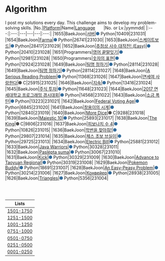# Algorithm
I post my solutions every day. This challenge aims to develop my problem-solving skills.
|No.|[Platform](https://github.com/hwahyeon/solved-algorithms/tree/main/attributes/platform)|Name|[Language](https://github.com/hwahyeon/solved-algorithms/tree/main/attributes/language)&nbsp;&nbsp;&nbsp;&nbsp;&nbsp;&nbsp;&nbsp;|No. or Lv.|yymmdd|
|:---:|:---:|---|---|---|:---:|
|1655|BaekJoon|[서버](https://github.com/hwahyeon/solved-algorithms/blob/main/Python/BaekJoon%202/BaekJoon%20%7C%20%EC%84%9C%EB%B2%84py)|<img src="https://github.com/hwahyeon/solved-algorithms/blob/main/attributes/language/Python.svg" width="11" height="11"/> Python|10409|231031|
|1654|BaekJoon|[Farma](https://github.com/hwahyeon/solved-algorithms/blob/main/Python/BaekJoon%202/BaekJoon%20%7C%20Farma.py)|<img src="https://github.com/hwahyeon/solved-algorithms/blob/main/attributes/language/Python.svg" width="11" height="11"/> Python|26741|231030|
|1653|BaekJoon|[스케이트보드](https://github.com/hwahyeon/solved-algorithms/blob/main/Python/BaekJoon%202/BaekJoon%20%7C%20%EC%8A%A4%EC%BC%80%EC%9D%B4%ED%8A%B8%EB%B3%B4%EB%93%9C.py)|<img src="https://github.com/hwahyeon/solved-algorithms/blob/main/attributes/language/Python.svg" width="11" height="11"/> Python|28417|231029|
|1652|BaekJoon|[추첨상 사수 대작전! (Easy)](https://github.com/hwahyeon/solved-algorithms/blob/main/Python/BaekJoon%202/BaekJoon%20%7C%20%EC%B6%94%EC%B2%A8%EC%83%81%20%EC%82%AC%EC%88%98%20%EB%8C%80%EC%9E%91%EC%A0%84!%20(Easy).py)|<img src="https://github.com/hwahyeon/solved-algorithms/blob/main/attributes/language/Python.svg" width="11" height="11"/> Python|20410|231028|
|1651|Programmers|[영어 끝말잇기](https://github.com/hwahyeon/solved-algorithms/blob/main/Python/Programmers%20%7C%20%EC%98%81%EC%96%B4%20%EB%81%9D%EB%A7%90%EC%9E%87%EA%B8%B0.py)|<img src="https://github.com/hwahyeon/solved-algorithms/blob/main/attributes/language/Python.svg" width="11" height="11"/> Python|12981|231028|
|1650|Programmers|[숫자의 표현](https://github.com/hwahyeon/solved-algorithms/blob/main/Python/Programmers%20%7C%20%EC%88%AB%EC%9E%90%EC%9D%98%20%ED%91%9C%ED%98%84.py)|<img src="https://github.com/hwahyeon/solved-algorithms/blob/main/attributes/language/Python.svg" width="11" height="11"/> Python|12924|231028|
|1649|BaekJoon|[팀명 정하기](https://github.com/hwahyeon/solved-algorithms/blob/main/Python/BaekJoon%202/BaekJoon%20%7C%20%ED%8C%80%EB%AA%85%20%EC%A0%95%ED%95%98%EA%B8%B0%20.py)|<img src="https://github.com/hwahyeon/solved-algorithms/blob/main/attributes/language/Python.svg" width="11" height="11"/> Python|28114|231028|
|1649|BaekJoon|[팀명 정하기](https://github.com/hwahyeon/solved-algorithms/blob/main/Python/BaekJoon%202/BaekJoon%20%7C%20%ED%8C%80%EB%AA%85%20%EC%A0%95%ED%95%98%EA%B8%B0%20.py)|<img src="https://github.com/hwahyeon/solved-algorithms/blob/main/attributes/language/Python.svg" width="11" height="11"/> Python|28114|231027|
|1648|BaekJoon|[A Serious Reading Problem](https://github.com/hwahyeon/solved-algorithms/blob/main/Python/BaekJoon%202/BaekJoon%20%7C%20A%20Serious%20Reading%20Problem.py)|<img src="https://github.com/hwahyeon/solved-algorithms/blob/main/attributes/language/Python.svg" width="11" height="11"/> Python|11368|231026|
|1647|BaekJoon|[연세여 사랑한다](https://github.com/hwahyeon/solved-algorithms/blob/main/C/BaekJoon%20%7C%20%EC%97%B0%EC%84%B8%EC%97%AC%20%EC%82%AC%EB%9E%91%ED%95%9C%EB%8B%A4.c)|<img src="https://github.com/hwahyeon/solved-algorithms/blob/main/attributes/language/C.svg" width="11" height="11"/> C|25915|231025|
|1646|BaekJoon|[지속](https://github.com/hwahyeon/solved-algorithms/blob/main/Python/BaekJoon%202/BaekJoon%20%7C%20%EC%A7%80%EC%86%8D.py)|<img src="https://github.com/hwahyeon/solved-algorithms/blob/main/attributes/language/Python.svg" width="11" height="11"/> Python|13416|231024|
|1645|BaekJoon|[주식 투자](https://github.com/hwahyeon/solved-algorithms/blob/main/Python/BaekJoon%202/BaekJoon%20%7C%20%EC%A3%BC%EC%8B%9D%20%ED%88%AC%EC%9E%90.py)|<img src="https://github.com/hwahyeon/solved-algorithms/blob/main/attributes/language/Python.svg" width="11" height="11"/> Python|11648|231023|
|1644|BaekJoon|[2017 연세대학교 프로그래밍 경시대회](https://github.com/hwahyeon/solved-algorithms/blob/main/Python/BaekJoon%202/BaekJoon%20%7C%202017%20%EC%97%B0%EC%84%B8%EB%8C%80%ED%95%99%EA%B5%90%20%ED%94%84%EB%A1%9C%EA%B7%B8%EB%9E%98%EB%B0%8D%20%EA%B2%BD%EC%8B%9C%EB%8C%80%ED%9A%8C.py)|<img src="https://github.com/hwahyeon/solved-algorithms/blob/main/attributes/language/Python.svg" width="11" height="11"/> Python|14568|231022|
|1643|BaekJoon|[소금 폭탄](https://github.com/hwahyeon/solved-algorithms/blob/main/Python/BaekJoon%202/BaekJoon%20%7C%20%EC%86%8C%EA%B8%88%20%ED%8F%AD%ED%83%84.py)|<img src="https://github.com/hwahyeon/solved-algorithms/blob/main/attributes/language/Python.svg" width="11" height="11"/> Python|13223|231021|
|1642|BaekJoon|[Federal Voting Age](https://github.com/hwahyeon/solved-algorithms/blob/main/Python/BaekJoon%202/BaekJoon%20%7C%20Federal%20Voting%20Age.py)|<img src="https://github.com/hwahyeon/solved-algorithms/blob/main/attributes/language/Python.svg" width="11" height="11"/> Python|6845|231020|
|1641|BaekJoon|[창용이의 시계](https://github.com/hwahyeon/solved-algorithms/blob/main/Python/BaekJoon%202/BaekJoon%20%7C%20%EC%B0%BD%EC%9A%A9%EC%9D%B4%EC%9D%98%20%EC%8B%9C%EA%B3%84.py)|<img src="https://github.com/hwahyeon/solved-algorithms/blob/main/attributes/language/Python.svg" width="11" height="11"/> Python|12840|231019|
|1640|BaekJoon|[More Dice](https://github.com/hwahyeon/solved-algorithms/blob/main/C/BaekJoon%20%7C%20More%20Dice.c)|<img src="https://github.com/hwahyeon/solved-algorithms/blob/main/attributes/language/C.svg" width="11" height="11"/> C|9288|231018|
|1639|BaekJoon|[Majestic 10](https://github.com/hwahyeon/solved-algorithms/blob/main/Python/BaekJoon%202/BaekJoon%20%7C%20Majestic%2010.py)|<img src="https://github.com/hwahyeon/solved-algorithms/blob/main/attributes/language/Python.svg" width="11" height="11"/> Python|25893|231017|
|1638|BaekJoon|[The King](https://github.com/hwahyeon/solved-algorithms/blob/main/C/BaekJoon%20%7C%20The%20King.c)|<img src="https://github.com/hwahyeon/solved-algorithms/blob/main/attributes/language/C.svg" width="11" height="11"/> C|9806|231016|
|1637|BaekJoon|[피보나치 수 4](https://github.com/hwahyeon/solved-algorithms/blob/main/Python/BaekJoon%202/BaekJoon%20%7C%20%ED%94%BC%EB%B3%B4%EB%82%98%EC%B9%98%20%EC%88%98%204.py)|<img src="https://github.com/hwahyeon/solved-algorithms/blob/main/attributes/language/Python.svg" width="11" height="11"/> Python|10826|231015|
|1636|BaekJoon|[학번을 찾아줘!](https://github.com/hwahyeon/solved-algorithms/blob/main/Python/BaekJoon%202/BaekJoon%20%7C%20%ED%95%99%EB%B2%88%EC%9D%84%20%EC%B0%BE%EC%95%84%EC%A4%98!.py)|<img src="https://github.com/hwahyeon/solved-algorithms/blob/main/attributes/language/Python.svg" width="11" height="11"/> Python|29807|231014|
|1635|BaekJoon|[체스 초보 브실이](https://github.com/hwahyeon/solved-algorithms/blob/main/Python/BaekJoon%202/BaekJoon%20%7C%20%EC%B2%B4%EC%8A%A4%20%EC%B4%88%EB%B3%B4%20%EB%B8%8C%EC%8B%A4%EC%9D%B4.py)|<img src="https://github.com/hwahyeon/solved-algorithms/blob/main/attributes/language/Python.svg" width="11" height="11"/> Python|29725|231013|
|1634|BaekJoon|[Electric Bill](https://github.com/hwahyeon/solved-algorithms/blob/main/Python/BaekJoon%202/BaekJoon%20%7C%20Electric%20Bill.py)|<img src="https://github.com/hwahyeon/solved-algorithms/blob/main/attributes/language/Python.svg" width="11" height="11"/> Python|25881|231012|
|1633|BaekJoon|[Java Warriors](https://github.com/hwahyeon/solved-algorithms/blob/main/Python/BaekJoon%202/BaekJoon%20%7C%20Java%20Warriors.py)|<img src="https://github.com/hwahyeon/solved-algorithms/blob/main/attributes/language/Python.svg" width="11" height="11"/> Python|30328|231011|
|1632|BaekJoon|[Paslėpta suma](https://github.com/hwahyeon/solved-algorithms/blob/main/Python/BaekJoon%202/BaekJoon%20%7C%20Pasl%C4%97pta%20suma.py)|<img src="https://github.com/hwahyeon/solved-algorithms/blob/main/attributes/language/Python.svg" width="11" height="11"/> Python|30067|231010|
|1631|BaekJoon|[Kick](https://github.com/hwahyeon/solved-algorithms/blob/main/Python/BaekJoon%202/BaekJoon%20%7C%20Kick.py)|<img src="https://github.com/hwahyeon/solved-algorithms/blob/main/attributes/language/Python.svg" width="11" height="11"/> Python|30329|231009|
|1630|BaekJoon|[Advance to Taoyuan Regional](https://github.com/hwahyeon/solved-algorithms/blob/main/Python/BaekJoon%202/Baekjoon%20%7C%20Advance%20to%20Taoyuan%20Regional.py)|<img src="https://github.com/hwahyeon/solved-algorithms/blob/main/attributes/language/Python.svg" width="11" height="11"/> Python|30319|231008|
|1629|BaekJoon|[Pokemon Buddy](https://github.com/hwahyeon/solved-algorithms/blob/main/Python/BaekJoon%202/BaekJoon%20%7C%20Pokemon%20Buddy.py)|<img src="https://github.com/hwahyeon/solved-algorithms/blob/main/attributes/language/Python.svg" width="11" height="11"/> Python|18691|231007|
|1628|BaekJoon|[An Easy-Peasy Problem](https://github.com/hwahyeon/solved-algorithms/blob/main/Python/BaekJoon%202/BaekJoon%20%7C%20An%20Easy-Peasy%20Problem.py)|<img src="https://github.com/hwahyeon/solved-algorithms/blob/main/attributes/language/Python.svg" width="11" height="11"/> Python|30214|231006|
|1627|BaekJoon|[Конвейер](https://github.com/hwahyeon/solved-algorithms/blob/main/Python/BaekJoon%202/BaekJoon%20%7C%20%D0%9A%D0%BE%D0%BD%D0%B2%D0%B5%D0%B9%D0%B5%D1%80.py)|<img src="https://github.com/hwahyeon/solved-algorithms/blob/main/attributes/language/Python.svg" width="11" height="11"/> Python|28938|231005|
|1626|BaekJoon|[Triangles](https://github.com/hwahyeon/solved-algorithms/blob/main/Python/BaekJoon%202/BaekJoon%20%7C%20Triangles.py)|<img src="https://github.com/hwahyeon/solved-algorithms/blob/main/attributes/language/Python.svg" width="11" height="11"/> Python|5356|231004|

<br/>
<br/>

|Lists|
|:---:|
|[1501-1750](https://github.com/hwahyeon/solved-algorithms/blob/main/lists/1501-1750.md)|
|[1251-1500](https://github.com/hwahyeon/solved-algorithms/blob/main/lists/1251-1500.md)|
|[1001-1250](https://github.com/hwahyeon/solved-algorithms/blob/main/lists/1001-1250.md)|
|[0751-1000](https://github.com/hwahyeon/solved-algorithms/blob/main/lists/0751-1000.md)|
|[0501-0750](https://github.com/hwahyeon/solved-algorithms/blob/main/lists/0501-0750.md)|
|[0251-0500](https://github.com/hwahyeon/solved-algorithms/blob/main/lists/0251-0500.md)|
|[0001-0250](https://github.com/hwahyeon/solved-algorithms/blob/main/lists/0001-0250.md)|


<!-- <details>
<summary>Hide/Show</summary>
</details> -->
